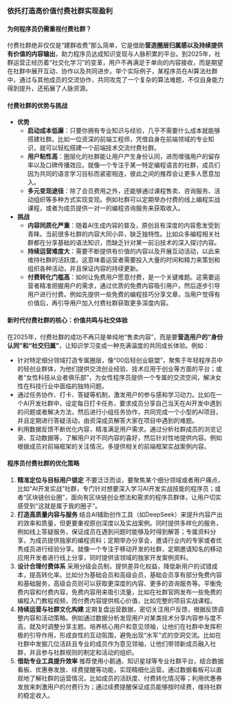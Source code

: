 ### 依托打造高价值付费社群实现盈利

#### 为何程序员仍需重视付费社群？
付费社群绝非仅仅是“建群收费”那么简单，它是借助**营造圈层归属感以及持续提供有价值的内容输出**，助力程序员达成知识变现与人脉积累的平台。到2025年，社群运营正经历着“社交化学习”的变革，用户不再满足于单向的内容接收，而是期望在社群中展开互动、协作以及共同进步。举个实际例子，某程序员在AI算法社群中，通过与其他成员的交流协作，共同攻克了一个复杂的算法难题，不仅自身能力得到提升，还拓展了人脉资源。

#### 付费社群的优势与挑战
- **优势**
    - **启动成本低廉**：只要你拥有专业知识与经验，几乎不需要什么成本就能够搭建社群。比如一位资深的前端工程师，凭借自身在前端领域的专业知识，就可以轻松搭建一个前端技术交流付费社群。
    - **用户粘性高**：圈层化的社群能让用户产生身份认同，进而增强用户的留存率以及口碑传播效应。就像一个专注于某一特定编程语言的社群，成员们因为共同的语言学习目标而紧密相连，彼此之间的推荐会让更多人愿意加入。
    - **多元变现途径**：除了会员费用之外，还能够通过课程售卖、咨询服务、活动组织等多种方式实现变现。例如社群可以定期举办付费的线上编程实战课程，或者为成员提供一对一的编程咨询服务来获取收入。
- **挑战**
    - **内容同质化严重**：随着AI生成内容的普及，原创且有深度的内容愈发受到青睐。当前很多社群的内容大同小异，缺乏独特性。比如众多编程相关社群都在分享基础的语法知识，而缺乏针对某一前沿技术的深入探讨内容。
    - **持续运营难度大**：需要不断提供有价值的内容以及开展互动活动，以此来维持社群的活跃度。这意味着运营者需要投入大量的时间和精力来策划和组织各种活动，并且保证内容的持续更新。
    - **付费转化门槛高**：如何让免费用户愿意付费，是一个关键难题。这需要运营者精准把握用户的需求，通过优质的免费内容吸引用户，然后逐步引导用户进行付费。例如先提供一些免费的编程技巧分享文章，当用户觉得有价值后，再引导用户加入付费社群获取更多深度内容。

#### 新时代付费社群的核心：价值共鸣与社交体验
在2025年，付费社群的成功不再只是单纯地“售卖内容”，而是要**营造用户的“身份认同”和“社交归属”**，让知识学习变成一种充满温度的共同成长体验。例如：
- 针对特定细分领域打造专属圈层，像“00后轻创业联盟”，聚焦于年轻程序员中的轻创业群体，为他们提供交流创业经验、技术应用于创业等方面的平台；或者“女性科技从业者俱乐部”，为女性程序员提供一个专属的交流空间，解决女性在科技行业中面临的独特问题。
- 通过任务协作、打卡、答疑等机制，激发用户的参与感和学习动力。比如在一个AI开发社群中，设定每日打卡任务，要求成员分享自己当天在AI开发中遇到的问题或者解决方法，然后进行小组任务协作，共同完成一个小型的AI项目，并且定期进行答疑活动，由资深成员解答大家在项目中遇到的难题。
- 利用数据反馈不断优化内容，精准满足用户需求。通过分析社群成员的浏览记录、互动数据等，了解用户对不同内容的喜好，然后针对性地提供内容。例如根据成员对前端框架的关注情况，多提供相关的前端框架实战案例内容。

#### 程序员付费社群的优化策略
1. **精准定位与目标用户锁定**
不要泛泛而谈，要聚焦某个细分领域或者用户痛点，比如“AI开发实战”社群，专门针对想要深入学习AI开发实战技能的程序员；或者“区块链创业圈”，面向有区块链创业想法和需求的程序员群体，让用户切实感受到“这就是属于我的圈子”。
2. **打造高质量内容与服务**
结合AI辅助创作工具（如DeepSeek）来提升内容产出的效率和质量，但更要重视原创深度以及实战案例。同时提供多样化的服务，例如线上答疑服务，保证成员在遇到问题时能够及时得到解答；专属资料分享，为成员提供独家的编程资料；定期举办分享会，邀请行业内的专家或者优秀成员进行经验分享。就像一个专注于移动开发的社群，定期邀请知名的移动应用开发者进行线上分享，同时提供该领域的独家开发案例资料。
3. **设计合理付费体系**
采用分级会员制，提供差异化权益，降低新用户的试错成本，提高转化率。比如分为基础会员和高级会员，基础会员享有部分免费内容和基础服务，高级会员则可以获取更深度的内容、更多的咨询服务等。平衡免费内容和付费内容，免费内容用来吸引流量，比如在社群官网发布一些免费的编程入门教程视频，而付费内容提供核心价值，比如完整的项目实战课程。
4. **持续运营与社群文化构建**
定期复盘运营数据，密切关注用户反馈，根据反馈调整内容和活动策略。例如通过数据分析发现用户对某类技术分享内容参与度不高，就及时调整分享主题。培养核心用户和意见领袖，让他们在社群中发挥积极的引导作用，形成良性的互动氛围，避免出现“水军”式的空洞交流。比如在社群中发掘几位活跃且专业的成员作为意见领袖，让他们带领新成员融入社群，并且参与社群规则的制定和活动的组织。
5. **借助专业工具提升效率**
推荐使用小鹅通、知识星球等专业社群平台，结合数据看板、优惠券发放、续费提醒等功能，实现精细化运营。通过数据看板可以直观地了解社群的运营情况，比如成员的活跃度、付费转化情况等；利用优惠券发放来刺激用户的付费行为；通过续费提醒保证成员能够按时续费，维持社群的稳定收入。 